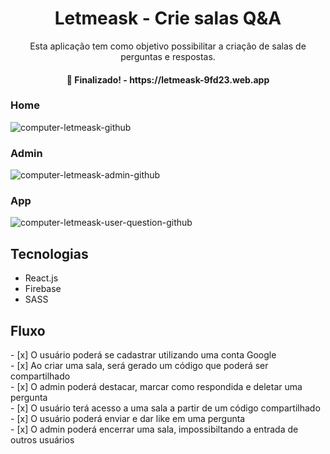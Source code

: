 <h1 align="center">Letmeask - Crie salas Q&A</h1>
<p align="center">Esta aplicação tem como objetivo possibilitar a criação de salas de perguntas e respostas.</p>

<h4 align="center"> 
    🚀 Finalizado! - https://letmeask-9fd23.web.app
</h4>

### Home
![computer-letmeask-github](https://user-images.githubusercontent.com/63724035/127915685-bab1af31-29a3-46ac-8bb8-ccac65cbfb46.png)
### Admin
![computer-letmeask-admin-github](https://user-images.githubusercontent.com/63724035/127915725-d2031b54-227c-4803-b1a3-f52e3ac4dfa2.png)
### App 
![computer-letmeask-user-question-github](https://user-images.githubusercontent.com/63724035/127915780-3f55c5b1-4f9b-40c9-990b-b93eabb3972a.png)

<h2>Tecnologias</h2>
<ul>
    <li>React.js</li>
    <li>Firebase</li>
    <li>SASS</li>
</ul>

<h2>Fluxo</h2>
- [x] O usuário poderá se cadastrar utilizando uma conta Google <br/>
- [x] Ao criar uma sala, será gerado um código que poderá ser compartilhado <br/>
- [x] O admin poderá destacar, marcar como respondida e deletar uma pergunta <br/>
- [x] O usuário terá acesso a uma sala a partir de um código compartilhado <br/>
- [x] O usuário poderá enviar e dar like em uma pergunta <br/>
- [x] O admin poderá encerrar uma sala, impossibiltando a entrada de outros usuários
